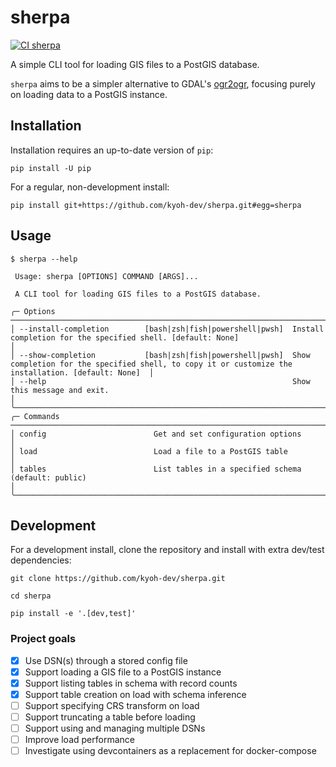 # sherpa
[![CI sherpa](https://github.com/kyoh-dev/sherpa/actions/workflows/ci.yml/badge.svg?branch=main)](https://github.com/kyoh-dev/sherpa/actions/workflows/ci.yml)

A simple CLI tool for loading GIS files to a PostGIS database.

`sherpa` aims to be a simpler alternative to GDAL's [ogr2ogr](https://gdal.org/programs/ogr2ogr.html), focusing purely
on loading data to a PostGIS instance.

## Installation

Installation requires an up-to-date version of `pip`:
```shell
pip install -U pip
```

For a regular, non-development install:
```shell
pip install git+https://github.com/kyoh-dev/sherpa.git#egg=sherpa
```

## Usage

```
$ sherpa --help

 Usage: sherpa [OPTIONS] COMMAND [ARGS]...

 A CLI tool for loading GIS files to a PostGIS database.

╭─ Options ────────────────────────────────────────────────────────────────────────────────────────────────────────────────────────────────────────────────────────╮
│ --install-completion        [bash|zsh|fish|powershell|pwsh]  Install completion for the specified shell. [default: None]                                         │
│ --show-completion           [bash|zsh|fish|powershell|pwsh]  Show completion for the specified shell, to copy it or customize the installation. [default: None]  │
│ --help                                                       Show this message and exit.                                                                         │
╰──────────────────────────────────────────────────────────────────────────────────────────────────────────────────────────────────────────────────────────────────╯
╭─ Commands ───────────────────────────────────────────────────────────────────────────────────────────────────────────────────────────────────────────────────────╮
│ config                        Get and set configuration options                                                                                                  │
│ load                          Load a file to a PostGIS table                                                                                                     │
│ tables                        List tables in a specified schema (default: public)                                                                                │
╰──────────────────────────────────────────────────────────────────────────────────────────────────────────────────────────────────────────────────────────────────╯
```

## Development

For a development install, clone the repository and install with extra dev/test dependencies:
```shell
git clone https://github.com/kyoh-dev/sherpa.git

cd sherpa

pip install -e '.[dev,test]'
```

### Project goals

- [x] Use DSN(s) through a stored config file
- [x] Support loading a GIS file to a PostGIS instance
- [x] Support listing tables in schema with record counts
- [x] Support table creation on load with schema inference
- [ ] Support specifying CRS transform on load
- [ ] Support truncating a table before loading
- [ ] Support using and managing multiple DSNs
- [ ] Improve load performance
- [ ] Investigate using devcontainers as a replacement for docker-compose

